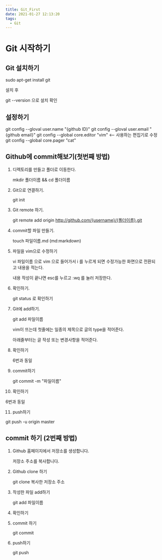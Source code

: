 ```yaml
---
title: Git_First
date: 2021-01-27 12:13:20
tags:
  - Git
---
```



# Git 시작하기

## Git 설치하기

sudo apt-get install git

설치 후

git --version 으로 설치 확인

## 설정하기

git config --gloval user.name "{github ID}"
git config --gloval user.email "{github email}"
git config --global core.editor "vim" <-- 사용하는 편집기로 수정
git config --global core.pager "cat"

## Github에 commit해보기(첫번째 방법)

1. 디렉토리를 만들고 폴더로 이동한다.
  
   mkdir 폴더이름 && cd 폴더이름

2. Git으로 연결하기.

   git init

3. Git remote 하기.

   git remote add origin http://github.com/{username}/{폴더이름}.git

4. commit할 파일 만들기.

   touch 파일이름.md (md:markdown)

5. 파일을 vim으로 수정하기

   vi 파일이름 으로 vim 으로 들어가서 i 를 누르게 되면 수정가능한 화면으로 전환되고 내용을 적는다.
   
   내용 작성이 끝나면 esc를 누르고 :wq 를 눌러 저장한다.

6. 확인하기.

   git status 로 확인하기

7. Git에 add하기.

   git add 파일이름

   vim이 뜨는데 첫줄에는 일종의 제목으로 글의 type을 적어준다.

   아래줄부터는 글 작성 또는 변경사항을 적어준다.

8. 확인하기

   6번과 동일

9. commit하기

   git commit -m "파일이름"

10. 확인하기

   6번과 동일

11. push하기

   git push -u origin master

## commit 하기 (2번째 방법)

1. Github 홈페이지에서 저장소를 생성합니다.

   저장소 주소를 복사합니다.

2. Github clone 하기

   git clone 복사한 저장소 주소

3. 작성한 파일 add하기

   git add 파일이름

4. 확인하기

5. commit 하기

   git commit

6. push하기

   git push


